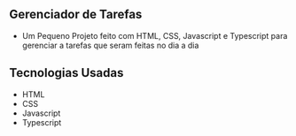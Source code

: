 ## Gerenciador de Tarefas
- Um Pequeno Projeto feito com HTML, CSS, Javascript e Typescript para gerenciar a tarefas que seram feitas no dia a dia
## Tecnologias Usadas
- HTML
- CSS
- Javascript
- Typescript
  
